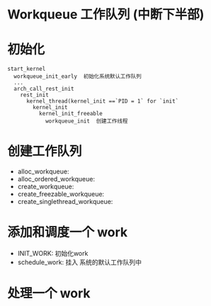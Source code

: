 Workqueue 工作队列 (中断下半部)
===========================


# 初始化

```
start_kernel
  workqueue_init_early	初始化系统默认工作队列
  ...
  arch_call_rest_init
    rest_init
      kernel_thread(kernel_init	==`PID = 1` for `init`
        kernel_init
          kernel_init_freeable
            workqueue_init	创建工作线程
```

# 创建工作队列

* alloc_workqueue: 
* alloc_ordered_workqueue: 
* create_workqueue:
* create_freezable_workqueue: 
* create_singlethread_workqueue: 

# 添加和调度一个 work

* INIT_WORK:		初始化work
* schedule_work:	挂入 系统的默认工作队列中

# 处理一个 work

